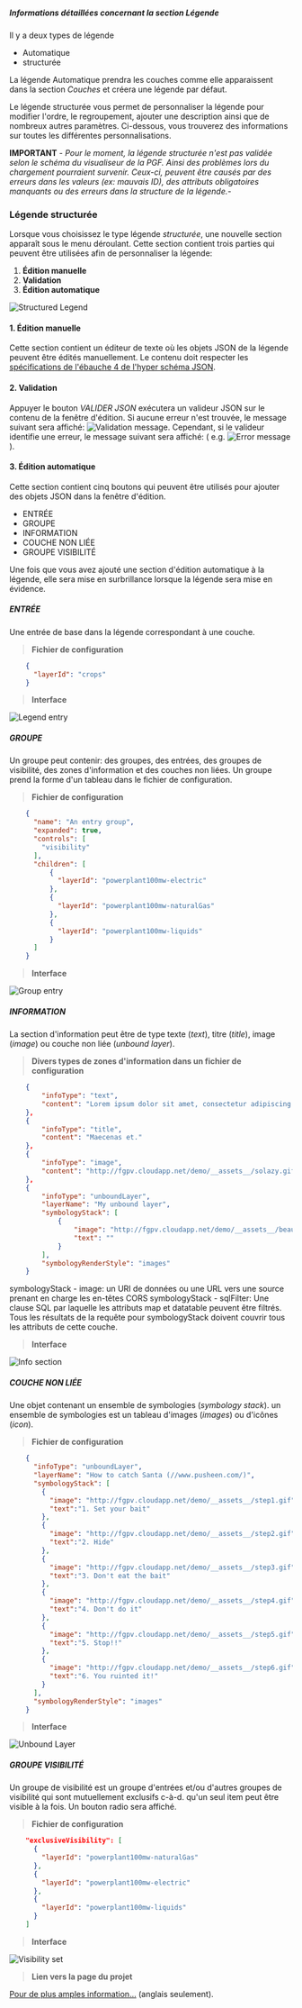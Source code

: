 
##### Informations détaillées concernant la section _Légende_

Il y a deux types de légende

* Automatique
* structurée

La légende Automatique prendra les couches comme elle apparaissent dans la section _Couches_ et créera une légende par défaut.

Le légende structurée vous permet de personnaliser la légende pour modifier l'ordre, le regroupement, ajouter une description ainsi que de nombreux autres paramètres. Ci-dessous, vous trouverez des informations sur toutes les différentes personnalisations.

**IMPORTANT** - _Pour le moment, la légende structurée n'est pas validée selon le schéma du visualiseur de la PGF. Ainsi des problèmes lors du chargement pourraient survenir. Ceux-ci, peuvent être causés par des erreurs dans les valeurs (ex: mauvais ID), des attributs obligatoires manquants ou des erreurs dans la structure de la légende._-

### Légende structurée

Lorsque vous choisissez le type légende _structurée_, une nouvelle section apparaît sous le menu déroulant. Cette section contient trois parties qui peuvent être utilisées afin de personnaliser la légende:

1. **Édition manuelle**
2. **Validation**
3. **Édition automatique**

![Structured Legend](./help/images/structLegendSectionsFR.png)

#### 1. Édition manuelle

Cette section contient un éditeur de texte où les objets JSON de la légende peuvent être édités manuellement. Le contenu doit respecter les <a href="http://json-schema.org/specification-links.html#draft-4" target="_blank">spécifications de l'ébauche 4 de l'hyper schéma JSON</a>.

#### 2. Validation

Appuyer le bouton _VALIDER JSON_ exécutera un valideur JSON sur le contenu de la fenêtre d'édition. Si aucune erreur n'est trouvée, le message suivant sera affiché: ![Validation message](./help/images/messLegendValidationFR.png). Cependant, si le valideur identifie une erreur, le message suivant sera affiché: ( e.g. ![Error message](./help/images/messLegendErrorValidation.png) ).

#### 3. Édition automatique

Cette section contient cinq boutons qui peuvent être utilisés pour ajouter des objets JSON dans la fenêtre d'édition.

* ENTRÉE
* GROUPE
* INFORMATION
* COUCHE NON LIÉE
* GROUPE VISIBILITÉ

Une fois que vous avez ajouté une section d'édition automatique à la légende, elle sera mise en surbrillance lorsque la légende sera mise en évidence.

##### ENTRÉE

Une entrée de base dans la légende correspondant à une couche.

> **Fichier de configuration**

```json
    {
      "layerId": "crops"
    }
```

> **Interface**

![Legend entry](./help/images/legendEntry.png)

##### GROUPE

Un groupe peut contenir: des groupes, des entrées, des groupes de visibilité, des zones d'information et des couches non liées. Un groupe prend la forme d'un tableau dans le fichier de configuration.

> **Fichier de configuration**

```json
    {
      "name": "An entry group",
      "expanded": true,
      "controls": [
        "visibility"
      ],
      "children": [
          {
            "layerId": "powerplant100mw-electric"
          },
          {
            "layerId": "powerplant100mw-naturalGas"
          },
          {
            "layerId": "powerplant100mw-liquids"
          }
      ]
    }
```

> **Interface**

![Group entry](./help/images/legendEntryGroup.png)

##### INFORMATION

La section d'information peut être de type texte (_text_), titre (_title_), image (_image_) ou couche non liée (_unbound layer_).

> **Divers types de zones d'information dans un fichier de configuration**

```json
    {
        "infoType": "text",
        "content": "Lorem ipsum dolor sit amet, consectetur adipiscing elit. Morbi mauris augumattis at nunc et, pharetra feugiat ex. Maecenas et."
    },
    {
        "infoType": "title",
        "content": "Maecenas et."
    },
    {
        "infoType": "image",
        "content": "http://fgpv.cloudapp.net/demo/__assets__/solazy.gif"
    },
    {
        "infoType": "unboundLayer",
        "layerName": "My unbound layer",
        "symbologyStack": [
            {
                "image": "http://fgpv.cloudapp.net/demo/__assets__/beautiful.png",
                "text": ""
            }
        ],
        "symbologyRenderStyle": "images"
    }
```

symbologyStack - image: un URI de données ou une URL vers une source prenant en charge les en-têtes CORS
symbologyStack - sqlFilter: Une clause SQL par laquelle les attributs map et datatable peuvent être filtrés. Tous les résultats de la requête pour symbologyStack doivent couvrir tous les attributs de cette couche.

> **Interface**

![Info section](./help/images/legendInfoSection.gif)

##### COUCHE NON LIÉE

Une objet contenant un ensemble de symbologies (_symbology stack_). un ensemble de symbologies est un tableau d'images (_images_) ou d'icônes (_icon_).

> **Fichier de configuration**

```json
    {
      "infoType": "unboundLayer",
      "layerName": "How to catch Santa (//www.pusheen.com/)",
      "symbologyStack": [
        {
          "image": "http://fgpv.cloudapp.net/demo/__assets__/step1.gif",
          "text":"1. Set your bait"
        },
        {
          "image": "http://fgpv.cloudapp.net/demo/__assets__/step2.gif",
          "text":"2. Hide"
        },
        {
          "image": "http://fgpv.cloudapp.net/demo/__assets__/step3.gif",
          "text":"3. Don't eat the bait"
        },
        {
          "image": "http://fgpv.cloudapp.net/demo/__assets__/step4.gif",
          "text":"4. Don't do it"
        },
        {
          "image": "http://fgpv.cloudapp.net/demo/__assets__/step5.gif",
          "text":"5. Stop!!"
        },
        {
          "image": "http://fgpv.cloudapp.net/demo/__assets__/step6.gif",
          "text":"6. You ruinted it!"
        }
      ],
      "symbologyRenderStyle": "images"
    }
```

> **Interface**

![Unbound Layer](./help/images/legendUnboundLayer.gif)

##### GROUPE VISIBILITÉ

Un groupe de visibilité est un groupe d'entrées et/ou d'autres groupes de visibilité qui sont mutuellement exclusifs c-à-d. qu'un seul item peut être visible à la fois. Un bouton radio sera affiché.

> **Fichier de configuration**

```json
    "exclusiveVisibility": [
      {
        "layerId": "powerplant100mw-naturalGas"
      },
      {
        "layerId": "powerplant100mw-electric"
      },
      {
        "layerId": "powerplant100mw-liquids"
      }
    ]
```

> **Interface**

![Visibility set](./help/images/legendVisibilitySet.png)

> **Lien vers la page du projet**

<a href="https://fgpv-vpgf.github.io/fgpv-vpgf/v2.3.0-semi-weekly01/tutorial-legend.html" target="_blank">Pour de plus amples information...</a> (anglais seulement).